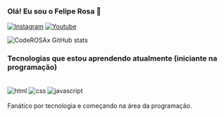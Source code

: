 ### Olá! Eu sou o Felipe Rosa 🔱

[![Instagram](https://img.shields.io/badge/Instagram-E4405F?style=for-the-badge&logo=instagram&logoColor=white)](https://www.instagram.com/_feliperosa027/)
[![Youtube](https://img.shields.io/badge/YouTube-FF0000?style=for-the-badge&logo=youtube&logoColor=white)](https://www.youtube.com/channel/UCjmlKtHz0CTy_t4zqaVUB7w)

![CodeROSAx GitHub stats](https://github-readme-stats.vercel.app/api?username=CodeROSAx&show_icons=true&theme=radical)

### Tecnologias que estou aprendendo atualmente (iniciante na programação)

<div style="display: inline_block"><br/>
  <img align="center" alt="html" src="https://img.shields.io/badge/HTML-239120?style=for-the-badge&logo=html5&logoColor=white">
  <img align="center" alt="css" src="https://img.shields.io/badge/CSS-239120?&style=for-the-badge&logo=css3&logoColor=white">
  <img align="center" alt="javascript" src="https://img.shields.io/badge/JavaScript-F7DF1E?style=for-the-badge&logo=javascript&logoColor=black">
</div><br>
Fanático por tecnologia e começando na área da programação.
